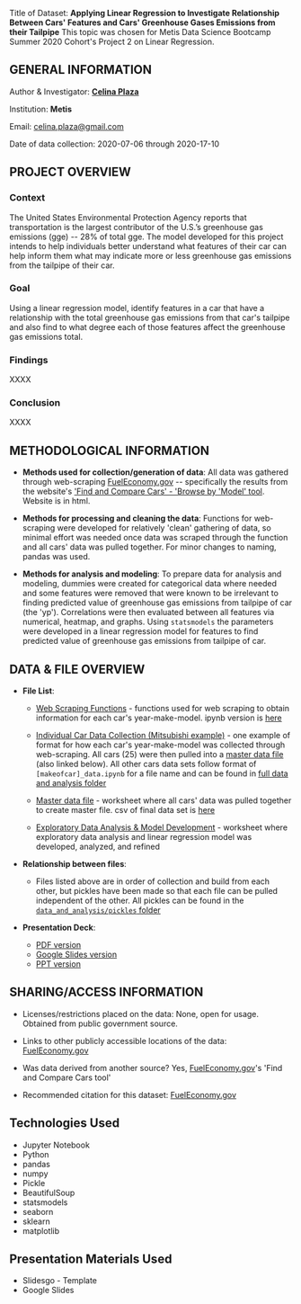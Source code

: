 
Title of Dataset:
**Applying Linear Regression to Investigate Relationship Between Cars' Features and Cars' Greenhouse Gases Emissions from their Tailpipe**
This topic was chosen for Metis Data Science Bootcamp Summer 2020 Cohort's Project 2 on Linear Regression.

## GENERAL INFORMATION
Author & Investigator: **[Celina Plaza](https://github.com/cecann10)**

Institution: **Metis**

Email: celina.plaza@gmail.com

Date of data collection: 2020-07-06 through 2020-17-10

## PROJECT OVERVIEW
### Context
The United States Environmental Protection Agency reports that transportation is the largest contributor of the U.S.’s greenhouse gas emissions (gge) -- 28% of total gge.  The model developed for this project intends to help individuals better understand what features of their car can help inform them what may indicate more or less greenhouse gas emissions from the tailpipe of their car.

### Goal
Using a linear regression model, identify features in a car that have a relationship with the total greenhouse gas emissions from that car's tailpipe and also find to what degree each of those features affect the greenhouse gas emissions total.

### Findings
XXXX


### Conclusion
XXXX



## METHODOLOGICAL INFORMATION

- **Methods used for collection/generation of data**:
All data was gathered through web-scraping [FuelEconomy.gov](https://www.fueleconomy.gov/) -- specifically the results from the website's ['Find and Compare Cars' - 'Browse by 'Model' tool](https://www.fueleconomy.gov/feg/findacar.shtml). Website is in html.

- **Methods for processing and cleaning the data**:
Functions for web-scraping were developed for relatively 'clean' gathering of data, so minimal effort was needed once data was scraped through the function and all cars' data was pulled together. For minor changes to naming, pandas was used.

- **Methods for analysis and modeling**:
To prepare data for analysis and modeling, dummies were created for categorical data where needed and some features were removed that were known to be irrelevant to finding predicted value of greenhouse gas emissions from tailpipe of car (the 'yp'). Correlations were then evaluated between all features via numerical, heatmap, and graphs.  Using `statsmodels` the parameters were developed in a linear regression model for features to find predicted value of greenhouse gas emissions from tailpipe of car.


## DATA & FILE OVERVIEW

- **File List**:
    * [Web Scraping Functions](data_and_analysis/master_functions.py) - functions used for web scraping to obtain information for each car's year-make-model.  ipynb version is [here](data_and_analysis/master_functions.ipynb)

    * [Individual Car Data Collection (Mitsubishi example)](data_and_analysis/mitsubishi_data.ipynb) - one example of format for how each car's year-make-model was collected through web-scraping.  All cars (25) were then pulled into a [master data file](data_and_analysis/all_cars_conjunction_junction_function.ipynb) (also linked below).  All other cars data sets follow format of `[makeofcar]_data.ipynb` for a file name and can be found in [full data and analysis folder](data_and_analysis)

    * [Master data file](data_and_analysis/all_cars_conjunction_junction_function.ipynb) - worksheet where all cars' data was pulled together to create master file.  csv of final data set is [here](data_and_analysis/csv/all_cars_df.csv)

    * [Exploratory Data Analysis & Model Development](data_and_analysis/all_cars_gge_model.ipynb) - worksheet where exploratory data analysis and linear regression model was developed, analyzed, and refined

- **Relationship between files**:
    * Files listed above are in order of collection and build from each other, but pickles have been made so that each file can be pulled independent of the other.  All pickles can be found in the [`data_and_analysis/pickles` folder](data_and_analysis/pickles)

- **Presentation Deck**:
    * [PDF version]()
    * [Google Slides version](https://docs.google.com/presentation/d/1iQDOqwAb18F0br533TtWnW1NMpT9LyKb7002M31rnDw/edit?usp=sharing)
    * [PPT version]()

## SHARING/ACCESS INFORMATION

 - Licenses/restrictions placed on the data: None, open for usage.  Obtained from public government source.

 - Links to other publicly accessible locations of the data: [FuelEconomy.gov](https://www.fueleconomy.gov/)

 - Was data derived from another source? Yes, [FuelEconomy.gov](https://www.fueleconomy.gov/)'s 'Find and Compare Cars tool'

 - Recommended citation for this dataset: [FuelEconomy.gov](https://www.fueleconomy.gov/)


## Technologies Used
  * Jupyter Notebook
  * Python
  * pandas
  * numpy
  * Pickle
  * BeautifulSoup
  * statsmodels
  * seaborn
  * sklearn
  * matplotlib


## Presentation Materials Used
  * Slidesgo - Template
  * Google Slides
